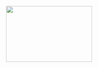 <p align="center">
  <img width="230" height="150" src="https://media.tenor.com/images/7ac470b660bbcfac69e70384f660d0aa/tenor.gif">
</p>
